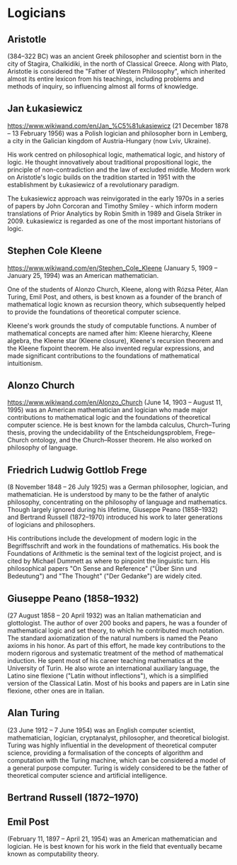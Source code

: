 # Logicians


## Aristotle
(384–322 BC)
was an ancient Greek philosopher and scientist born in the city of Stagira, Chalkidiki, in the north of Classical Greece. Along with Plato, Aristotle is considered the "Father of Western Philosophy", which inherited almost its entire lexicon from his teachings, including problems and methods of inquiry, so influencing almost all forms of knowledge.

## Jan Łukasiewicz
https://www.wikiwand.com/en/Jan_%C5%81ukasiewicz
(21 December 1878 – 13 February 1956) was a Polish logician and philosopher born in Lemberg, a city in the Galician kingdom of Austria-Hungary (now Lviv, Ukraine).

His work centred on philosophical logic, mathematical logic, and history of logic. He thought innovatively about traditional propositional logic, the principle of non-contradiction and the law of excluded middle. Modern work on Aristotle's logic builds on the tradition started in 1951 with the establishment by Łukasiewicz of a revolutionary paradigm.

The Łukasiewicz approach was reinvigorated in the early 1970s in a series of papers by John Corcoran and Timothy Smiley - which inform modern translations of Prior Analytics by Robin Smith in 1989 and Gisela Striker in 2009. Łukasiewicz is regarded as one of the most important historians of logic.

## Stephen Cole Kleene
https://www.wikiwand.com/en/Stephen_Cole_Kleene
(January 5, 1909 – January 25, 1994) was an American mathematician.

One of the students of Alonzo Church, Kleene, along with Rózsa Péter, Alan Turing, Emil Post, and others, is best known as a founder of the branch of mathematical logic known as recursion theory, which subsequently helped to provide the foundations of theoretical computer science.

Kleene's work grounds the study of computable functions. A number of mathematical concepts are named after him: Kleene hierarchy, Kleene algebra, the Kleene star (Kleene closure), Kleene's recursion theorem and the Kleene fixpoint theorem. He also invented regular expressions, and made significant contributions to the foundations of mathematical intuitionism.

## Alonzo Church
https://www.wikiwand.com/en/Alonzo_Church
(June 14, 1903 – August 11, 1995) was an American mathematician and logician who made major contributions to mathematical logic and the foundations of theoretical computer science. He is best known for the lambda calculus, Church–Turing thesis, proving the undecidability of the Entscheidungsproblem, Frege–Church ontology, and the Church–Rosser theorem. He also worked on philosophy of language.

## Friedrich Ludwig Gottlob Frege
(8 November 1848 – 26 July 1925) was a German philosopher, logician, and mathematician. He is understood by many to be the father of analytic philosophy, concentrating on the philosophy of language and mathematics. Though largely ignored during his lifetime, Giuseppe Peano (1858–1932) and Bertrand Russell (1872–1970) introduced his work to later generations of logicians and philosophers.

His contributions include the development of modern logic in the Begriffsschrift and work in the foundations of mathematics. His book the Foundations of Arithmetic is the seminal text of the logicist project, and is cited by Michael Dummett as where to pinpoint the linguistic turn. His philosophical papers "On Sense and Reference" ("Über Sinn und Bedeutung") and "The Thought" ("Der Gedanke") are widely cited.

## Giuseppe Peano (1858–1932)
(27 August 1858 – 20 April 1932) was an Italian mathematician and glottologist. The author of over 200 books and papers, he was a founder of mathematical logic and set theory, to which he contributed much notation. The standard axiomatization of the natural numbers is named the Peano axioms in his honor. As part of this effort, he made key contributions to the modern rigorous and systematic treatment of the method of mathematical induction. He spent most of his career teaching mathematics at the University of Turin. He also wrote an international auxiliary language, the Latino sine flexione ("Latin without inflections"), which is a simplified version of the Classical Latin. Most of his books and papers are in Latin sine flexione, other ones are in Italian.

## Alan Turing
(23 June 1912 – 7 June 1954) was an English computer scientist, mathematician, logician, cryptanalyst, philosopher, and theoretical biologist. Turing was highly influential in the development of theoretical computer science, providing a formalisation of the concepts of algorithm and computation with the Turing machine, which can be considered a model of a general purpose computer. Turing is widely considered to be the father of theoretical computer science and artificial intelligence.


## Bertrand Russell (1872–1970)


## Emil Post
(February 11, 1897 – April 21, 1954) was an American mathematician and logician. He is best known for his work in the field that eventually became known as computability theory.
